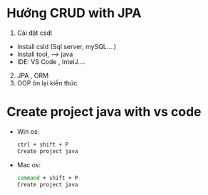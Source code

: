 # Hướng CRUD with JPA 
1. Cài đặt csdl 
- Install csld (Sql server, mySQL....)
- Install tool, --> java 
- IDE: VS Code , IntelJ....
2. JPA , ORM 
3. OOP ôn lại kiến thức 
# Create project java with vs code 
- Win os:
    ```bash
    ctrl + shift + P
    Create project java
    ```
- Mac os:
    ```bash
    command + shift + P
    Create project java
    ```
    

    